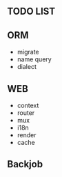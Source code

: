 TODO LIST
---

## ORM
* migrate
* name query
* dialect

## WEB
* context
* router
* mux
* i18n
* render
* cache

## Backjob
